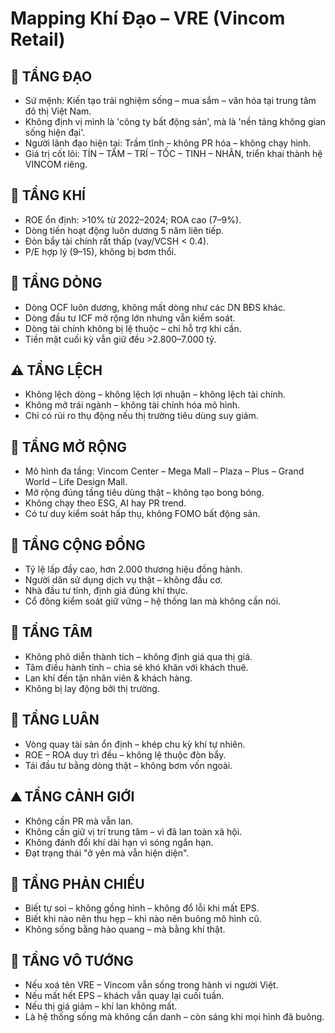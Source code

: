 
# Mapping Khí Đạo – VRE (Vincom Retail)

## 🌱 TẦNG ĐẠO
- Sứ mệnh: Kiến tạo trải nghiệm sống – mua sắm – văn hóa tại trung tâm đô thị Việt Nam.
- Không định vị mình là 'công ty bất động sản', mà là 'nền tảng không gian sống hiện đại'.
- Người lãnh đạo hiện tại: Trầm tĩnh – không PR hóa – không chạy hình.
- Giá trị cốt lõi: TÍN – TÂM – TRÍ – TỐC – TINH – NHÂN, triển khai thành hệ VINCOM riêng.

## 💨 TẦNG KHÍ
- ROE ổn định: >10% từ 2022–2024; ROA cao (7–9%).
- Dòng tiền hoạt động luôn dương 5 năm liên tiếp.
- Đòn bẩy tài chính rất thấp (vay/VCSH < 0.4).
- P/E hợp lý (9–15), không bị bơm thổi.

## 🌊 TẦNG DÒNG
- Dòng OCF luôn dương, không mất dòng như các DN BĐS khác.
- Dòng đầu tư ICF mở rộng lớn nhưng vẫn kiểm soát.
- Dòng tài chính không bị lệ thuộc – chỉ hỗ trợ khi cần.
- Tiền mặt cuối kỳ vẫn giữ đều >2.800–7.000 tỷ.

## ⚠️ TẦNG LỆCH
- Không lệch dòng – không lệch lợi nhuận – không lệch tài chính.
- Không mở trái ngành – không tài chính hóa mô hình.
- Chỉ có rủi ro thụ động nếu thị trường tiêu dùng suy giảm.

## 🎯 TẦNG MỞ RỘNG
- Mô hình đa tầng: Vincom Center – Mega Mall – Plaza – Plus – Grand World – Life Design Mall.
- Mở rộng đúng tầng tiêu dùng thật – không tạo bong bóng.
- Không chạy theo ESG, AI hay PR trend.
- Có tư duy kiểm soát hấp thụ, không FOMO bất động sản.

## 👥 TẦNG CỘNG ĐỒNG
- Tỷ lệ lấp đầy cao, hơn 2.000 thương hiệu đồng hành.
- Người dân sử dụng dịch vụ thật – không đầu cơ.
- Nhà đầu tư tỉnh, định giá đúng khí thực.
- Cổ đông kiểm soát giữ vững – hệ thống lan mà không cần nói.

## 🧠 TẦNG TÂM
- Không phô diễn thành tích – không định giá qua thị giá.
- Tâm điều hành tỉnh – chia sẻ khó khăn với khách thuê.
- Lan khí đến tận nhân viên & khách hàng.
- Không bị lay động bởi thị trường.

## 🔁 TẦNG LUÂN
- Vòng quay tài sản ổn định – khép chu kỳ khí tự nhiên.
- ROE – ROA duy trì đều – không lệ thuộc đòn bẩy.
- Tái đầu tư bằng dòng thật – không bơm vốn ngoài.

## ⛰ TẦNG CẢNH GIỚI
- Không cần PR mà vẫn lan.
- Không cần giữ vị trí trung tâm – vì đã lan toàn xã hội.
- Không đánh đổi khí dài hạn vì sóng ngắn hạn.
- Đạt trạng thái "ở yên mà vẫn hiện diện".

## 🧭 TẦNG PHẢN CHIẾU
- Biết tự soi – không gồng hình – không đổ lỗi khi mất EPS.
- Biết khi nào nên thu hẹp – khi nào nên buông mô hình cũ.
- Không sống bằng hào quang – mà bằng khí thật.

## 🔮 TẦNG VÔ TƯỚNG
- Nếu xoá tên VRE – Vincom vẫn sống trong hành vi người Việt.
- Nếu mất hết EPS – khách vẫn quay lại cuối tuần.
- Nếu thị giá giảm – khí lan không mất.
- Là hệ thống sống mà không cần danh – còn sáng khi mọi hình đã buông.

